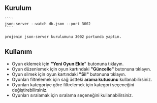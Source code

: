 ## Kurulum

    ````
    json-server --watch db.json --port 3002
    ````

    projenin json-server kurulumunu 3002 portunda yaptım.

## Kullanım

- Oyun eklemek için **"Yeni Oyun Ekle"** butonuna tıklayın.
- Oyun düzenlemek için oyun kartındaki **"Güncelle"** butonuna tıklayın.
- Oyun silmek için oyun kartındaki **"Sil"** butonuna tıklayın.
- Oyunları filtrelemek için sağ üstteki **arama kutusunu** kullanabilirsiniz.
- Oyunları kategoriye göre filtrelemek için kategori seçeneğini değiştirebilirsiniz.
- Oyunları sıralamak için sıralama seçeneğini kullanabilirsiniz.
